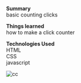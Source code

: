   <strong>Summary</strong><br/>
basic counting clicks 

<strong>Things learned</strong><br/>
how to make a click counter<br/>

<strong>Technologies Used</strong><br/>
HTML<br/>
CSS<br/>
javascript<br/>

![cc](https://user-images.githubusercontent.com/44300521/49713109-655e6d00-fc15-11e8-9c9e-0b368266ee37.gif)
